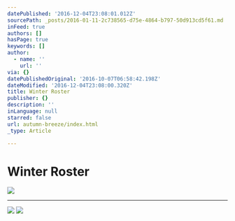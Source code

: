 ```yaml
---
datePublished: '2016-12-04T23:08:01.012Z'
sourcePath: _posts/2016-01-11-2c738565-d75e-4864-b797-50d913cd5f61.md
inFeed: true
authors: []
hasPage: true
keywords: []
author:
  - name: ''
    url: ''
via: {}
datePublishedOriginal: '2016-10-07T06:58:42.198Z'
dateModified: '2016-12-04T23:08:00.320Z'
title: Winter Roster
publisher: {}
description: ''
inLanguage: null
starred: false
url: autumn-breeze/index.html
_type: Article

---
```

# Winter Roster
![](https://the-grid-user-content.s3-us-west-2.amazonaws.com/ec13fb29-7f18-457e-b38c-0b443891f00c.jpg)

---

![](https://the-grid-user-content.s3-us-west-2.amazonaws.com/e1823542-1a88-4e81-8a71-809eaaa3c2d1.jpg)
![](https://the-grid-user-content.s3-us-west-2.amazonaws.com/5937613e-ba9c-4c1c-b972-503d3843b999.jpg)